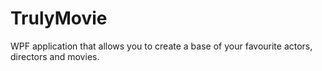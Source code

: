 # TrulyMovie
WPF application that allows you to create a base of your favourite actors, directors and movies.
